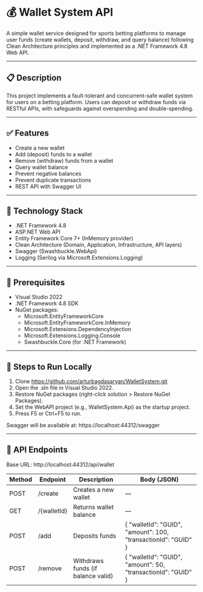 # 💰 Wallet System API

A simple wallet service designed for sports betting platforms to manage user funds (create wallets, deposit, withdraw, and query balance) following Clean Architecture principles and implemented as a .NET Framework 4.8 Web API.

---

## 📋 Description

This project implements a fault-tolerant and concurrent-safe wallet system for users on a betting platform. Users can deposit or withdraw funds via RESTful APIs, with safeguards against overspending and double-spending.

---

## ✅ Features

- Create a new wallet
- Add (deposit) funds to a wallet
- Remove (withdraw) funds from a wallet
- Query wallet balance
- Prevent negative balances
- Prevent duplicate transactions
- REST API with Swagger UI

---

## 🔧 Technology Stack

- .NET Framework 4.8
- ASP.NET Web API
- Entity Framework Core 7+ (InMemory provider)
- Clean Architecture (Domain, Application, Infrastructure, API layers)
- Swagger (Swashbuckle.WebApi)
- Logging (Serilog via Microsoft.Extensions.Logging)

---

## 🚀 Prerequisites

- Visual Studio 2022
- .NET Framework 4.8 SDK
- NuGet packages:
  - Microsoft.EntityFrameworkCore
  - Microsoft.EntityFrameworkCore.InMemory
  - Microsoft.Extensions.DependencyInjection
  - Microsoft.Extensions.Logging.Console
  - Swashbuckle.Core (for .NET Framework)

---

## 🏁 Steps to Run Locally

1. Clone https://github.com/arturbagdasaryan/WalletSystem.git
2. Open the .sln file in Visual Studio 2022.
3. Restore NuGet packages (right-click solution > Restore NuGet Packages).
4. Set the WebAPI project (e.g., WalletSystem.Api) as the startup project.
5. Press F5 or Ctrl+F5 to run.

Swagger will be available at: https://localhost:44312/swagger

---

## 🔌 API Endpoints

Base URL: http://localhost:44312/api/wallet

| Method | Endpoint      | Description                        | Body (JSON)                                                    |
|--------|---------------|------------------------------------|----------------------------------------------------------------|
| POST   | /create       | Creates a new wallet               | —                                                              |
| GET    | /{walletId}   | Returns wallet balance             | —                                                              |
| POST   | /add          | Deposits funds                     | { "walletId": "GUID", "amount": 100, "transactionId": "GUID" } |
| POST   | /remove       | Withdraws funds (if balance valid) | { "walletId": "GUID", "amount": 50, "transactionId": "GUID" }  |
